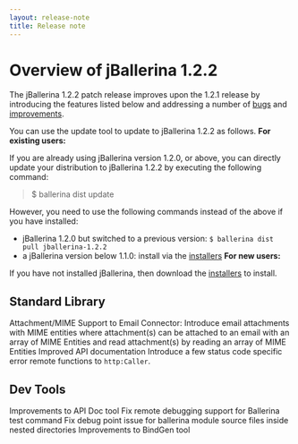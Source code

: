 ```yaml
---
layout: release-note
title: Release note
---
```

# Overview of jBallerina 1.2.2
The jBallerina 1.2.2 patch release improves upon the 1.2.1 release by introducing the features listed below and addressing a number of [bugs](https://github.com/ballerina-platform/ballerina-lang/issues?q=is%3Aissue+milestone%3A%22Ballerina+1.2.2%22+label%3AType%2FBug+is%3Aclosed) and [improvements](https://github.com/ballerina-platform/ballerina-lang/issues?q=is%3Aissue+milestone%3A%22Ballerina+1.2.2%22+is%3Aclosed+label%3AType%2FImprovement).

You can use the update tool to update to jBallerina 1.2.2 as follows.
**For existing users:**

If you are already using jBallerina version 1.2.0, or above, you can directly update your distribution to jBallerina 1.2.2 by executing the following command:

> $ ballerina dist update

However, you need to use the following commands instead of the above if you have installed:

- jBallerina 1.2.0 but switched to a previous version: `$ ballerina dist pull jballerina-1.2.2`
- a jBallerina version below 1.1.0: install via the [installers](https://ballerina.io/downloads/)
**For new users:**

If you have not installed jBallerina, then download the [installers](https://ballerina.io/downloads/) to install.
## Standard Library
Attachment/MIME Support to Email Connector: Introduce email attachments with MIME entities where attachment(s) can be attached to an email with an array of MIME Entities and read attachment(s) by reading an array of MIME Entities
Improved API documentation
Introduce a few status code specific error remote functions to `http:Caller`. 
## Dev Tools
Improvements to API Doc tool
Fix remote debugging support for Ballerina test command
Fix debug point issue for ballerina module source files inside nested directories
Improvements to BindGen tool

